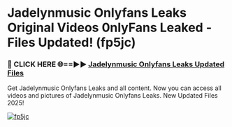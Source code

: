 # Jadelynmusic Onlyfans Leaks Original Videos 0nlyFans Leaked - Files Updated! (fp5jc)

<h3>🔴 CLICK HERE 🌐==►► <a href="https://tinyurl.com/3hn5wdd3" rel="nofollow">Jadelynmusic Onlyfans Leaks Updated Files</a></h3>

Get Jadelynmusic Onlyfans Leaks and all content. Now you can access all videos and pictures of Jadelynmusic Onlyfans Leaks. New Updated Files 2025!

[![fp5jc](https://i.imgur.com/4HnBqBT.gif)](https://tinyurl.com/3hn5wdd3)
